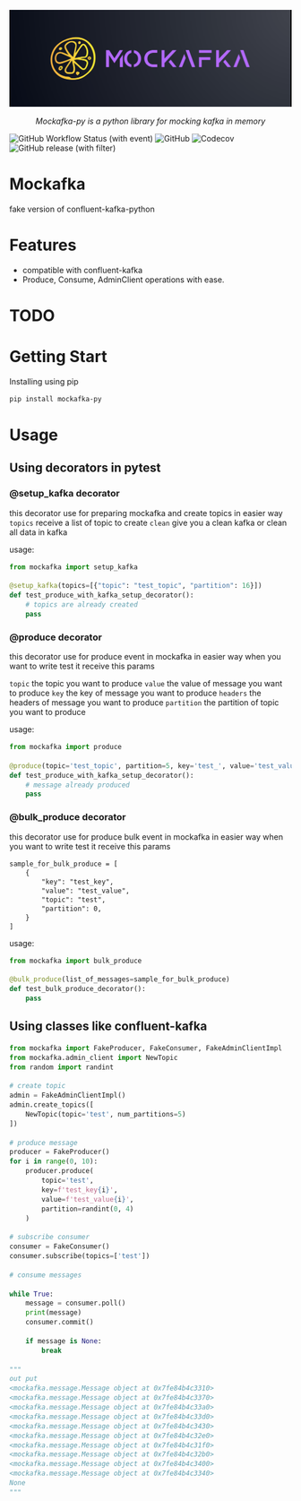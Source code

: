 
![Alt text](banner.png)
<p align="center">
    <em>Mockafka-py is a python library for mocking kafka in memory</em>
</p>

![GitHub Workflow Status (with event)](https://img.shields.io/github/actions/workflow/status/alm0ra/mockafka-py/python-app.yml)
![GitHub](https://img.shields.io/github/license/alm0ra/mockafka-py)
![Codecov](https://img.shields.io/codecov/c/github/alm0ra/mockafka-py)
![GitHub release (with filter)](https://img.shields.io/github/v/release/alm0ra/mockafka-py)



# Mockafka 
fake version of confluent-kafka-python 

# Features
- compatible with confluent-kafka
- Produce, Consume, AdminClient operations with ease.

# TODO

# Getting Start

Installing using pip

```bash
pip install mockafka-py
```

# Usage

## Using decorators in pytest

### @setup_kafka decorator 
this decorator use for preparing mockafka and create topics in easier way
`topics` receive a list of topic to create
`clean` give you a clean kafka or clean all data in kafka

usage: 
```python
from mockafka import setup_kafka

@setup_kafka(topics=[{"topic": "test_topic", "partition": 16}])
def test_produce_with_kafka_setup_decorator():
    # topics are already created
    pass
```

### @produce decorator 
this decorator use for produce event in mockafka in easier way when you want to write test
it receive this params

`topic` the topic you want to produce 
`value` the value of message you want to produce
`key` the key of message you want to produce
`headers` the headers of message you want to produce
`partition` the partition of topic you want to produce 

usage: 
```python
from mockafka import produce

@produce(topic='test_topic', partition=5, key='test_', value='test_value1')
def test_produce_with_kafka_setup_decorator():
    # message already produced
    pass
```

### @bulk_produce decorator 
this decorator use for produce bulk event in mockafka in easier way when you want to write test
it receive this params
```
sample_for_bulk_produce = [
    {
        "key": "test_key",
        "value": "test_value",
        "topic": "test",
        "partition": 0,
    }
]
```

usage: 
```python
from mockafka import bulk_produce

@bulk_produce(list_of_messages=sample_for_bulk_produce)
def test_bulk_produce_decorator():
    pass
```

## Using classes like confluent-kafka
```python
from mockafka import FakeProducer, FakeConsumer, FakeAdminClientImpl
from mockafka.admin_client import NewTopic
from random import randint

# create topic
admin = FakeAdminClientImpl()
admin.create_topics([
    NewTopic(topic='test', num_partitions=5)
])

# produce message
producer = FakeProducer()
for i in range(0, 10):
    producer.produce(
        topic='test',
        key=f'test_key{i}',
        value=f'test_value{i}',
        partition=randint(0, 4)
    )

# subscribe consumer
consumer = FakeConsumer()
consumer.subscribe(topics=['test'])

# consume messages

while True:
    message = consumer.poll()
    print(message)
    consumer.commit()

    if message is None:
        break

"""
out put
<mockafka.message.Message object at 0x7fe84b4c3310>
<mockafka.message.Message object at 0x7fe84b4c3370>
<mockafka.message.Message object at 0x7fe84b4c33a0>
<mockafka.message.Message object at 0x7fe84b4c33d0>
<mockafka.message.Message object at 0x7fe84b4c3430>
<mockafka.message.Message object at 0x7fe84b4c32e0>
<mockafka.message.Message object at 0x7fe84b4c31f0>
<mockafka.message.Message object at 0x7fe84b4c32b0>
<mockafka.message.Message object at 0x7fe84b4c3400>
<mockafka.message.Message object at 0x7fe84b4c3340>
None
"""
```